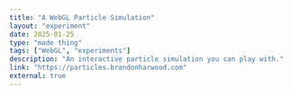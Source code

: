 ```yaml
---
title: "A WebGL Particle Simulation"
layout: "experiment"
date: 2025-01-25
type: "made thing"
tags: ["WebGL", "experiments"]
description: "An interactive particle simulation you can play with."
link: "https://particles.brandonharwood.com"
external: true
---
```

